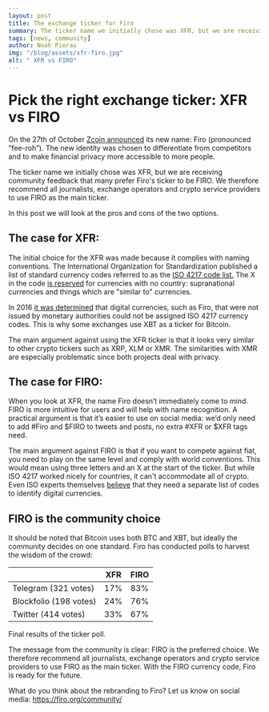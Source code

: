 ```yaml
---
layout: post
title: The exchange ticker for Firo
summary: The ticker name we initially chose was XFR, but we are receiving community feedback that many prefer Firo's ticker to be FIRO.
tags: [news, community]
author: Noah Pierau
img: "/blog/assets/xfr-firo.jpg"
alt: " XFR vs FIRO"
---
```

# Pick the right exchange ticker: XFR vs FIRO

On the 27th of October [Zcoin announced](https://zcoin.io/zcoin-is-becoming-firo/) its new name: Firo (pronounced “fee-roh”). The new identity was chosen to differentiate from competitors and to make financial privacy more accessible to more people.

The ticker name we initially chose was XFR, but we are receiving community feedback that many prefer Firo's ticker to be FIRO. We therefore recommend all journalists, exchange operators and crypto service providers to use FIRO as the main ticker.

In this post we will look at the pros and cons of the two options.

## The case for XFR:

The initial choice for the XFR was made because it complies with naming conventions. The International Organization for Standardization published a list of standard currency codes referred to as the [ISO 4217 code list.](https://www.xe.com/iso4217.php) The X in the code [is reserved](https://en.wikipedia.org/wiki/ISO_4217#X_currencies) for currencies with no country: supranational currencies and things which are "similar to" currencies.

In 2016 [it was determined](https://www.iso.org/news/ref2466.html) that digital currencies, such as Firo, that were not issued by monetary authorities could not be assigned ISO 4217 currency codes. This is why some exchanges use XBT as a ticker for Bitcoin. 

The main argument against using the XFR ticker is that it looks very similar to other crypto tickers such as XRP, XLM or XMR. The similarities with XMR are especially problematic since both projects deal with privacy.

## The case for FIRO:

When you look at XFR, the name Firo doesn’t immediately come to mind. FIRO is more intuitive for users and will help with name recognition. A practical argument is that it’s easier to use on social media: we’d only need to add #Firo and $FIRO to tweets and posts, no extra #XFR or $XFR tags need. 

The main argument against FIRO is that if you want to compete against fiat, you need to play on the same level and comply with world conventions. This would mean using three letters and an X at the start of the ticker. But while ISO 4217 worked nicely for countries, it can't accommodate all of crypto. Even ISO experts themselves [believe](https://www.iso.org/news/ref2466.html) that they need a separate list of codes to identify digital currencies.

## FIRO is the community choice

It should be noted that Bitcoin uses both BTC and XBT, but ideally the community decides on one standard. Firo has conducted polls to harvest the wisdom of the crowd:

|  | XFR | FIRO |
|-------|--------|---------|
| Telegram (321 votes) | 17% | 83% |
| Blockfolio (198 votes) | 24% | 76% |
| Twitter (414 votes) | 33% | 67% |

Final results of the ticker poll.

The message from the community is clear: FIRO is the preferred choice. We therefore recommend all journalists, exchange operators and crypto service providers to use FIRO as the main ticker. With the FIRO currency code, Firo is ready for the future.

What do you think about the rebranding to Firo?
Let us know on social media: <https://firo.org/community/>
